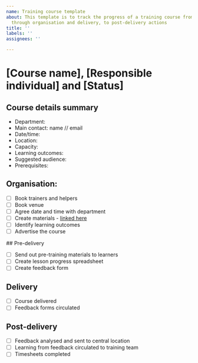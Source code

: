 ```yaml
---
name: Training course template
about: This template is to track the progress of a training course from conception,
  through organisation and delivery, to post-delivery actions
title: ''
labels: ''
assignees: ''

---
```


# [Course name], [Responsible individual] and [Status]

## Course details summary
- Department: 
- Main contact: name // email
- Date/time: 
- Location: 
- Capacity: 
- Learning outcomes: 
- Suggested audience: 
- Prerequisites: 

## Organisation:
- [ ] Book trainers and helpers
- [ ] Book venue
- [ ] Agree date and time with department
- [ ] Create materials - [linked here](link)
- [ ] Identify learning outcomes
- [ ] Advertise the course

## Pre-delivery
- [ ] Send out pre-training materials to learners
- [ ] Create lesson progress spreadsheet
- [ ] Create feedback form

## Delivery
- [ ] Course delivered
- [ ] Feedback forms circulated

## Post-delivery
- [ ] Feedback analysed and sent to central location
- [ ] Learning from feedback circulated to training team
- [ ] Timesheets completed
